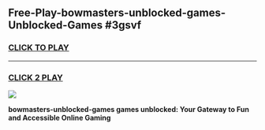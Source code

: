 
## Free-Play-bowmasters-unblocked-games-Unblocked-Games #3gsvf
<h3>
<a href="https://news.freeplayer.one?title=bowmasters-unblocked-games&ref=8M">CLICK TO PLAY</a></h3>
<hr>

<h3>
<a href="https://news.freeplayer.one?title=bowmasters-unblocked-games&ref=8M">CLICK 2 PLAY</a>
  
</h3>

<a href="https://news.freeplayer.one?title=bowmasters-unblocked-games&ref=8M"><img src="https://clearcache.store/games.png"></a>


**bowmasters-unblocked-games games unblocked: Your Gateway to Fun and Accessible Online Gaming**
